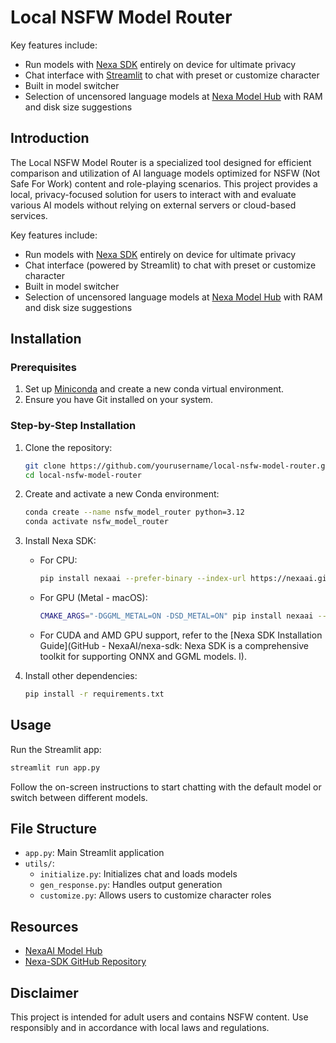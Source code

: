 # Local NSFW Model Router

Key features include:
* Run models with [Nexa SDK](https://github.com/NexaAI/nexa-sdk) entirely on device for ultimate privacy
* Chat interface with [Streamlit](https://streamlit.io/) to chat with preset or customize character
* Built in model switcher
* Selection of uncensored language models at [Nexa Model Hub](https://nexa.ai/models?tasks=Uncensored) with RAM and disk size suggestions

## Introduction

The Local NSFW Model Router is a specialized tool designed for efficient comparison and utilization of AI language models optimized for NSFW (Not Safe For Work) content and role-playing scenarios. This project provides a local, privacy-focused solution for users to interact with and evaluate various AI models without relying on external servers or cloud-based services.

Key features include:
* Run models with [Nexa SDK](https://github.com/NexaAI/nexa-sdk) entirely on device for ultimate privacy
* Chat interface (powered by Streamlit) to chat with preset or customize character
* Built in model switcher
* Selection of uncensored language models at [Nexa Model Hub](https://nexa.ai/models?tasks=Uncensored) with RAM and disk size suggestions

## Installation

### Prerequisites

1. Set up [Miniconda](https://docs.anaconda.com/miniconda/miniconda-install/) and create a new conda virtual environment.
2. Ensure you have Git installed on your system.

### Step-by-Step Installation

1. Clone the repository:
   ```zsh
   git clone https://github.com/yourusername/local-nsfw-model-router.git
   cd local-nsfw-model-router
   ```

2. Create and activate a new Conda environment:
   ```zsh
   conda create --name nsfw_model_router python=3.12
   conda activate nsfw_model_router
   ```

3. Install Nexa SDK:
   - For CPU:
     ```zsh
     pip install nexaai --prefer-binary --index-url https://nexaai.github.io/nexa-sdk/whl/cpu --extra-index-url https://pypi.org/simple --no-cache-dir
     ```
   - For GPU (Metal - macOS):
     ```zsh
     CMAKE_ARGS="-DGGML_METAL=ON -DSD_METAL=ON" pip install nexaai --prefer-binary --index-url https://nexaai.github.io/nexa-sdk/whl/metal --extra-index-url https://pypi.org/simple --no-cache-dir
     ```
   - For CUDA and AMD GPU support, refer to the [Nexa SDK Installation Guide](GitHub - NexaAI/nexa-sdk: Nexa SDK is a comprehensive toolkit for supporting ONNX and GGML models. I).

4. Install other dependencies:
   ```zsh
   pip install -r requirements.txt
   ```

## Usage

Run the Streamlit app:
```zsh
streamlit run app.py
```

Follow the on-screen instructions to start chatting with the default model or switch between different models.

## File Structure

- `app.py`: Main Streamlit application
- `utils/`:
  - `initialize.py`: Initializes chat and loads models
  - `gen_response.py`: Handles output generation
  - `customize.py`: Allows users to customize character roles

## Resources

- [NexaAI Model Hub](https://nexaai.com/models)
- [Nexa-SDK GitHub Repository](https://github.com/NexaAI/nexa-sdk)

## Disclaimer

This project is intended for adult users and contains NSFW content. Use responsibly and in accordance with local laws and regulations.